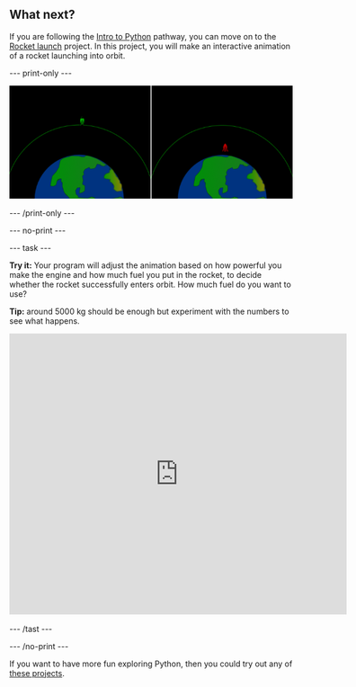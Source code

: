 ## What next?

If you are following the [Intro to Python](https://projects.raspberrypi.org/en/raspberrypi/python-intro) pathway, you can move on to the [Rocket launch](https://projects.raspberrypi.org/en/projects/rocket-launch) project. In this project, you will make an interactive animation of a rocket launching into orbit. 

--- print-only ---

![Rocket launch project](images/showcase_rocket.png)

--- /print-only ---

--- no-print ---

--- task ---

**Try it:** Your program will adjust the animation based on how powerful you make the engine and how much fuel you put in the rocket, to decide whether the rocket successfully enters orbit. How much fuel do you want to use? 

**Tip:** around 5000 kg should be enough but experiment with the numbers to see what happens.

<iframe src="https://trinket.io/embed/python/ced6bff454?outputOnly=true&start=result" width="600" height="500" frameborder="0" marginwidth="0" marginheight="0" allowfullscreen>
</iframe>

--- /tast ---

--- /no-print ---

If you want to have more fun exploring Python, then you could try out any of [these projects](https://projects.raspberrypi.org/en/projects?software%5B%5D=python).

